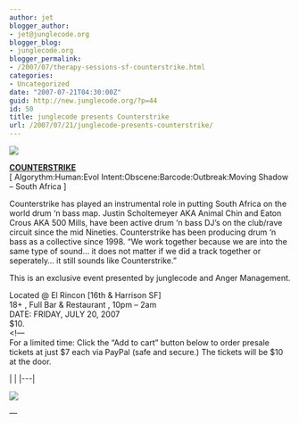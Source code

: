 ```yaml
---
author: jet
blogger_author:
- jet@junglecode.org
blogger_blog:
- junglecode.org
blogger_permalink:
- /2007/07/therapy-sessions-sf-counterstrike.html
categories:
- Uncategorized
date: "2007-07-21T04:30:00Z"
guid: http://new.junglecode.org/?p=44
id: 50
title: junglecode presents Counterstrike
url: /2007/07/21/junglecode-presents-counterstrike/
---
```


[![](https://www.junglecode.com/images/blog/therapy_monthly_7_thumb.jpg)](http://groundscore.net/board/viewtopic.php?t=32597)

[<span style="font-weight: bold">COUNTERSTRIKE</span>](http://www.algorythmrecordings.com/cs.html)  
\[ Algorythm:Human:Evol Intent:Obscene:Barcode:Outbreak:Moving Shadow – South Africa \]

Counterstrike has played an instrumental role in putting South Africa on the world drum ‘n bass map. Justin Scholtemeyer AKA Animal Chin and Eaton Crous AKA 500 Mills, have been active drum ‘n bass DJ’s on the club/rave circuit since the mid Nineties. Counterstrike has been producing drum ‘n bass as a collective since 1998. “We work together because we are into the same type of sound… it does not matter if we did a track together or seperately… it still sounds like Counterstrike.”

This is an exclusive event presented by junglecode and Anger Management.

Located @ El Rincon \[16th & Harrison SF\]  
18+ , Full Bar & Restaurant , 10pm – 2am  
DATE: FRIDAY, JULY 20, 2007  
$10.  
&lt;!—  
For a limited time: Click the “Add to cart” button below to order presale tickets at just $7 each via PayPal (safe and secure.) The tickets will be $10 at the door.

<form action="https://www.paypal.com/cgi-bin/webscr" method="post" target="paypal">|  |
|---|

![](https://www.paypal.com/en_US/i/scr/pixel.gif)

</form>—